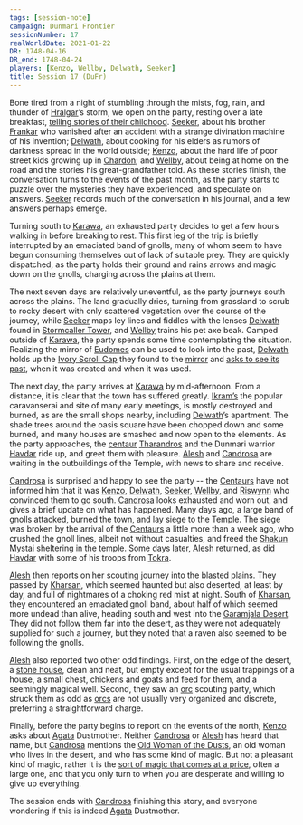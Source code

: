 ```yaml
---
tags: [session-note]
campaign: Dunmari Frontier
sessionNumber: 17
realWorldDate: 2021-01-22
DR: 1748-04-16
DR_end: 1748-04-24
players: [Kenzo, Wellby, Delwath, Seeker]
title: Session 17 (DuFr)
---
```


Bone tired from a night of stumbling through the mists, fog, rain, and thunder of [Hralgar](<../../../people/giants/hralgar.md>)’s storm, we open on the party, resting over a late breakfast, [telling stories of their childhood](https://www.youtube.com/watch?v=j6k6EcUUBuQ). [Seeker](<../../../people/pcs/dunmar-fellowship/seeker.md>), about his brother [Frankar](<../../../people/dwarves/frankar.md>) who vanished after an accident with a strange divination machine of his invention; [Delwath](<../../../people/pcs/dunmar-fellowship/delwath.md>), about cooking for his elders as rumors of darkness spread in the world outside; [Kenzo](<../../../people/pcs/dunmar-fellowship/kenzo.md>), about the hard life of poor street kids growing up in [Chardon](<../../../gazetteer/west-coast/chardonian-empire/chardon/chardon.md>); and [Wellby](<../../../people/pcs/dunmar-fellowship/wellby.md>), about being at home on the road and the stories his great-grandfather told. As these stories finish, the conversation turns to the events of the past month, as the party starts to puzzle over the mysteries they have experienced, and speculate on answers. [Seeker](<../../../people/pcs/dunmar-fellowship/seeker.md>) records much of the conversation in his journal, and a few answers perhaps emerge.

Turning south to [Karawa](<../../../gazetteer/greater-dunmar/realms/dunmar/eastern-dunmar/karawa.md>), an exhausted party decides to get a few hours walking in before breaking to rest. This first leg of the trip is briefly interrupted by an emaciated band of gnolls, many of whom seem to have begun consuming themselves out of lack of suitable prey. They are quickly dispatched, as the party holds their ground and rains arrows and magic down on the gnolls, charging across the plains at them.

The next seven days are relatively uneventful, as the party journeys south across the plains. The land gradually dries, turning from grassland to scrub to rocky desert with only scattered vegetation over the course of the journey, while [Seeker](<../../../people/pcs/dunmar-fellowship/seeker.md>) maps ley lines and fiddles with the lenses [Delwath](<../../../people/pcs/dunmar-fellowship/delwath.md>) found in [Stormcaller Tower](<../../../gazetteer/greater-dunmar/dunmari-basin/stormcaller-tower.md>), and [Wellby](<../../../people/pcs/dunmar-fellowship/wellby.md>) trains his pet axe beak. Camped outside of [Karawa](<../../../gazetteer/greater-dunmar/realms/dunmar/eastern-dunmar/karawa.md>), the party spends some time contemplating the situation. Realizing the mirror of [Eudomes](<../../../people/historical-figures/eudomes.md>) can be used to look into the past, [Delwath](<../../../people/pcs/dunmar-fellowship/delwath.md>) holds up the [Ivory Scroll Cap](<../treasure/treasure-from-raven-s-hold/ivory-scroll-cap.md>) they found to the [mirror](<../treasure/treasure-from-stormcaller-tower/the-mirror-of-the-past.md>) and [asks to see its past](<../mirror-visions/ivory-scroll-cap-vision.md>), when it was created and when it was used.

The next day, the party arrives at [Karawa](<../../../gazetteer/greater-dunmar/realms/dunmar/eastern-dunmar/karawa.md>) by mid-afternoon. From a distance, it is clear that the town has suffered greatly. [Ikram’s](<../../../gazetteer/greater-dunmar/realms/dunmar/eastern-dunmar/ikrams.md>) the popular caravanserai and site of many early meetings, is mostly destroyed and burned, as are the small shops nearby, including [Delwath](<../../../people/pcs/dunmar-fellowship/delwath.md>)’s apartment. The shade trees around the oasis square have been chopped down and some burned, and many houses are smashed and now open to the elements. As the party approaches, the [centaur](<../../../species/children-of-the-divine/centaurs/centaurs.md>) [Tharandros](<../../../people/other-nonhumans/tharandros.md>) and the Dunmari warrior [Havdar](<../../../people/dunmari/havdar.md>) ride up, and greet them with pleasure. [Alesh](<../../../people/dunmari/alesh.md>) and [Candrosa](<../../../people/dunmari/candrosa.md>) are waiting in the outbuildings of the Temple, with news to share and receive.

[Candrosa](<../../../people/dunmari/candrosa.md>) is surprised and happy to see the party -- the [Centaurs](<../../../species/children-of-the-divine/centaurs/centaurs.md>) have not informed him that it was [Kenzo](<../../../people/pcs/dunmar-fellowship/kenzo.md>), [Delwath](<../../../people/pcs/dunmar-fellowship/delwath.md>), [Seeker](<../../../people/pcs/dunmar-fellowship/seeker.md>), [Wellby](<../../../people/pcs/dunmar-fellowship/wellby.md>), and [Riswynn](<../../../people/pcs/dunmar-fellowship/riswynn.md>) who convinced them to go south. [Candrosa](<../../../people/dunmari/candrosa.md>) looks exhausted and worn out, and gives a brief update on what has happened. Many days ago, a large band of gnolls attacked, burned the town, and lay siege to the Temple. The siege was broken by the arrival of the [Centaurs](<../../../species/children-of-the-divine/centaurs/centaurs.md>) a little more than a week ago, who crushed the gnoll lines, albeit not without casualties, and freed the [Shakun Mystai](<../../../groups/dunmari-mystery-cults/shakun-mystai.md>) sheltering in the temple. Some days later, [Alesh](<../../../people/dunmari/alesh.md>) returned, as did [Havdar](<../../../people/dunmari/havdar.md>) with some of his troops from [Tokra](<../../../gazetteer/greater-dunmar/realms/dunmar/central-dunmar/tokra/tokra.md>). 

[Alesh](<../../../people/dunmari/alesh.md>) then reports on her scouting journey into the blasted plains. They passed by [Kharsan](<../../../gazetteer/greater-dunmar/dunmari-basin/kharsan.md>), which seemed haunted but also deserted, at least by day, and full of nightmares of a choking red mist at night. South of [Kharsan](<../../../gazetteer/greater-dunmar/dunmari-basin/kharsan.md>), they encountered an emaciated gnoll band, about half of which seemed more undead than alive, heading south and west into the [Garamjala Desert](<../../../gazetteer/greater-dunmar/garamjala-plateau/garamjala-desert.md>). They did not follow them far into the desert, as they were not adequately supplied for such a journey, but they noted that a raven also seemed to be following the gnolls. 

[Alesh](<../../../people/dunmari/alesh.md>) also reported two other odd findings. First, on the edge of the desert, a [stone house](<../../../gazetteer/greater-dunmar/dunmari-basin/pava-and-avaras-house.md>), clean and neat, but empty except for the usual trappings of a house, a small chest, chickens and goats and feed for them, and a seemingly magical well. Second, they saw an [orc](<../../../species/children-of-the-embodied-gods/orcs/orcs.md>) scouting party, which struck them as odd as [orcs](<../../../species/children-of-the-embodied-gods/orcs/orcs.md>) are not usually very organized and discrete, preferring a straightforward charge. 

Finally, before the party begins to report on the events of the north, [Kenzo](<../../../people/pcs/dunmar-fellowship/kenzo.md>) asks about [Agata](<../../../people/fey/agata.md>) Dustmother. Neither [Candrosa](<../../../people/dunmari/candrosa.md>) or [Alesh](<../../../people/dunmari/alesh.md>) has heard that name, but [Candrosa](<../../../people/dunmari/candrosa.md>) mentions the [Old Woman of the Dusts](<../../../people/fey/agata.md>), an old woman who lives in the desert, and who has some kind of magic. But not a pleasant kind of magic, rather it is the [sort of magic that comes at a price](<../../../primary-sources/story-about-hags.md>), often a large one, and that you only turn to when you are desperate and willing to give up everything. 

The session ends with [Candrosa](<../../../people/dunmari/candrosa.md>) finishing this story, and everyone wondering if this is indeed [Agata](<../../../people/fey/agata.md>) Dustmother.

